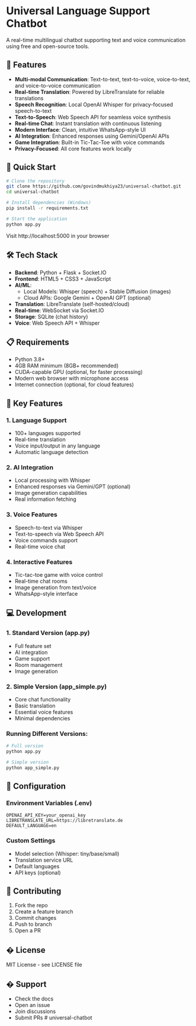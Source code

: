 # Universal Language Support Chatbot

A real-time multilingual chatbot supporting text and voice communication using free and open-source tools.

## 🌟 Features

- **Multi-modal Communication**: Text-to-text, text-to-voice, voice-to-text, and voice-to-voice communication
- **Real-time Translation**: Powered by LibreTranslate for reliable translations
- **Speech Recognition**: Local OpenAI Whisper for privacy-focused speech-to-text
- **Text-to-Speech**: Web Speech API for seamless voice synthesis
- **Real-time Chat**: Instant translation with continuous listening
- **Modern Interface**: Clean, intuitive WhatsApp-style UI
- **AI Integration**: Enhanced responses using Gemini/OpenAI APIs
- **Game Integration**: Built-in Tic-Tac-Toe with voice commands
- **Privacy-Focused**: All core features work locally

## 🚀 Quick Start

```bash
# Clone the repository
git clone https://github.com/govindmukhiya23/universal-chatbot.git
cd universal-chatbot

# Install dependencies (Windows)
pip install -r requirements.txt

# Start the application
python app.py
```

Visit http://localhost:5000 in your browser

## 🛠️ Tech Stack

- **Backend**: Python + Flask + Socket.IO
- **Frontend**: HTML5 + CSS3 + JavaScript
- **AI/ML**: 
  - Local Models: Whisper (speech) + Stable Diffusion (images)
  - Cloud APIs: Google Gemini + OpenAI GPT (optional)
- **Translation**: LibreTranslate (self-hosted/cloud)
- **Real-time**: WebSocket via Socket.IO
- **Storage**: SQLite (chat history)
- **Voice**: Web Speech API + Whisper

## 📋 Requirements

- Python 3.8+
- 4GB RAM minimum (8GB+ recommended)
- CUDA-capable GPU (optional, for faster processing)
- Modern web browser with microphone access
- Internet connection (optional, for cloud features)

## 🎯 Key Features

### 1. Language Support
- 100+ languages supported
- Real-time translation
- Voice input/output in any language
- Automatic language detection

### 2. AI Integration
- Local processing with Whisper
- Enhanced responses via Gemini/GPT (optional)
- Image generation capabilities
- Real information fetching

### 3. Voice Features
- Speech-to-text via Whisper
- Text-to-speech via Web Speech API
- Voice commands support
- Real-time voice chat

### 4. Interactive Features
- Tic-tac-toe game with voice control
- Real-time chat rooms
- Image generation from text/voice
- WhatsApp-style interface

## 💻 Development

### 1. Standard Version (app.py)
- Full feature set
- AI integration
- Game support
- Room management
- Image generation

### 2. Simple Version (app_simple.py)
- Core chat functionality
- Basic translation
- Essential voice features
- Minimal dependencies

### Running Different Versions:

```bash
# Full version
python app.py

# Simple version
python app_simple.py
```

## 🔧 Configuration

### Environment Variables (.env)
```env
OPENAI_API_KEY=your_openai_key
LIBRETRANSLATE_URL=https://libretranslate.de
DEFAULT_LANGUAGE=en
```

### Custom Settings
- Model selection (Whisper: tiny/base/small)
- Translation service URL
- Default languages
- API keys (optional)

## 🤝 Contributing

1. Fork the repo
2. Create a feature branch
3. Commit changes
4. Push to branch
5. Open a PR

## � License

MIT License - see LICENSE file

## � Support

- Check the docs
- Open an issue
- Join discussions
- Submit PRs
#   u n i v e r s a l - c h a t b o t 
 
 